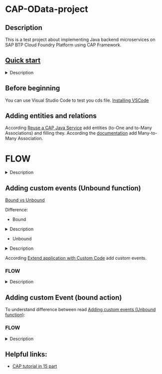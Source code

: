 # CAP-OData-project

## Description

This is a test project about implementing Java backend microservices on SAP BTP Cloud
Foundry Platform using CAP Framework.

## [Quick start](https://cap.cloud.sap/docs/java/getting-started)

<details><summary> Description </summary> 

* Install CAP's cds-dk:

```
npm add -g @sap/cds-dk
```

* Create a project with "cds-services-archetype":

```
mvn archetype:generate -DarchetypeArtifactId="cds-services-archetype" -DarchetypeGroupId="com.sap.cds" -DarchetypeVersion="RELEASE" -DinteractiveMode=true
```

or

```
cds init <PROJECT-ROOT> --add java
```

* Use mvn-cds-plugin to add sample CDS model:

```
mvn com.sap.cds:cds-maven-plugin:addSample
```

* Use command:

```
mvn clean install -DskipTests
```

* Mark "java" folder in "get" directory as "source" to add all imports in handler:
  ![Root folder](images/sourceFolder.png)

* Run command to add cloudfoundry dependency in pom.xml:

```
mvn com.sap.cds:cds-maven-plugin:addTargetPlatform -DtargetPlatform=cloudfoundry
```

* To test application locally run:

```
cd <PROJECT-ROOT>
```

```
mvn spring-boot:run
```

</details>

## Before beginning

You can use Visual Studio Code to test you cds
file. [Installing VSCode](https://cap.cloud.sap/docs/get-started/jumpstart#_6-install-visual-studio-code)

## Adding entities and relations

According [Reuse a CAP Java Service](https://developers.sap.com/tutorials/cp-cap-java-service-reuse.html)
add entities (to-One and to-Many Associations) and filling they. According
the [documentation](https://cap.cloud.sap/docs/cds/cdl#managed-associations)
add Many-to-Many Association.

# FLOW

<details><summary> Description </summary> 

1. Modify scheme.cds file by adding several additional entities:

```
   entity Authors : cuid {
    firstname : String(111);
    lastname  : String(111);
    books     : Association to many Books on books.author = $self;
    }

  entity Books : cuid {
    name    : String(111) @mandatory;
    stock   : Integer;
    price   : Decimal(9,2);
    currency : Currency;
    author  : Association to Authors;
    stores  : Association to many BooksStores on stores.book = $self;
  }

  entity Stores : cuid, managed{
    name : String(111) @mandatory;
    books: Association to many BooksStores on books.store = $self;
  }
```

2. Add custom entity to managed many-to-many Association:

```
 entity BooksStores : managed{
    key book  : Association to Books @mandatory @assert.target;
    key store : Association to Stores @mandatory @assert.target;
  }
```

3. Change db to sqlLite:
    * Add [dependency](https://mvnrepository.com/artifact/org.xerial/sqlite-jdbc)
    * Change properties application.yml, url is a rout to file in you project which wil be generated
      later:
     ```
    datasource:
      url: "jdbc:sqlite:D:\\Projects\\bookstore\\db.sqlite"
       driver-class-name: org.sqlite.JDBC
       hikari:
          maximum-pool-size: 1
    sql:
      init:
        mode: always

   cds:
     odata-v4.endpoint.path: "/api"
     data-source:
     auto-config.enabled: true
      ```
    * Generate file with necessary data:
      ```
      cds add data  
      ```
    * Set uo database by running and generate db.sqlite file:
      ```
      cds deploy --to sqlite
      ```
    * Run the app:
      ```
      mvn clean spring-boot:run 
      ```
4. Send some custom request by POSTman:

```
http://localhost:8080/api/BooksService/Book(0bc4b452-ca1a-431a-b6c1-80819cf0bfa1)?$expand=author($select=ID,firstname)
```

```
http://localhost:8080/api/BooksService/Author(60edb0b6-7bc3-41e3-8321-a9fdd3f6ba63)?$expand=books($select=ID,name,stock)
```

</details>

## Adding custom events (Unbound function)

[Bound vs Unbound ](https://cap.cloud.sap/docs/guides/providing-services#bound-vs-unbound)

Difference:

* Bound

<details><summary> Description </summary> 

* Bound Actions: Bound actions are associated with a specific entity and can be invoked on that
  entity. For example, you can define a bound action "cancelOrder" for the "Order" entity, which
  will cancel an order.
* Bound Functions: Bound functions are also associated with a specific entity and can be used to
  retrieve information about that entity. For example, you can define a bound function "
  getTotalPrice" for the "Order" entity to retrieve the total price of an order.

</details>

* Unbound

<details><summary> Description </summary> 

* Unbound Actions: Unbound actions are not tied to a specific entity and can be invoked
  independently of any entity. For example, you can define an unbound action "sendNotification" that
  sends a notification.
* Unbound Functions: Unbound functions are also not tied to a specific entity and can be used
  independently. For example, you can define an unbound function "calculateTax" to calculate tax
  based on input data.

</details>

According [Extend application with Custom Code](https://developers.sap.com/tutorials/cp-cap-java-custom-logic.html)
add custom events.

### FLOW

<details><summary> Description </summary> 

1. Add custom events to "bookstore-service.cds". There
   is [function](https://cap.cloud.sap/docs/guides/providing-services#calling-actions-or-functions)
   in this case.

```
function getAllBooks (id: String) returns many BookDto;
```

2. Add services. PersistenceService from "com.sap.cds.services.persistence" package is using as
   connection between application and database. It's possible to create queries to database by CQL
   requests:

```
service.run(Select.from(cds.gen.bookstore.Books_.class)
        .where(book -> book.author_ID().eq(authorId))).listOf(Books.class);
```

3. Create BookServiceHandler.class. There are methods for handling
   events. [EventHandler phases](https://cap.cloud.sap/docs/java/provisioning-api)
   NOTE: for each event, its own context is created through the cds-plugin

```
@On(event = GetAllBooksByAuthorContext.CDS_NAME)
  public void onGetAllBooks(GetAllBooksByAuthorContext context) {
    List<Books> allBooks = bookService.getAllBooks();
    Collection<BookDto> books = bookService.getBooksForAuthor(allBooks, context.getId()).stream()
        .map(this::mapToBookDto).collect(Collectors.toList());
    context.setResult(books);
    context.setCompleted();
  }
```

4. It's possible to test application by:

```
http://localhost:port/api/BookCase/getAllBooks(id='author id value')
```

</details>

## Adding custom Event (bound action)

To understand difference between
read [Adding custom events (Unbound function)](#adding-custom-events-unbound-function):

### FLOW

<details><summary> Description </summary> 

1. Add [virtual field](https://cap.cloud.sap/docs/cds/cdl#virtual-elements) to Book entity in
   scheme.cds:

```
   virtual totalProfit  : Decimal(9,2);
```

2. Add field with [default value](https://cap.cloud.sap/docs/cds/cdl#default-values):

```
   top : Boolean default false;
```

3. Add custom events to "bookstore-service.cds". There
   is [action](https://cap.cloud.sap/docs/guides/providing-services#calling-actions-or-functions)
   which bound to entity Author. Add new methods at service layer (service package), also add update entity method.

```
 @readonly
   entity Author as projection on db.Authors
     actions{
       action totalProfitForEachBook (extra: Integer) returns array of Book;
   };
```

4. Add new methode for ServiceHandler to handle action event. This method calculates value of
   virtual field and change value of "top" field if it is necessary.

```
@On(event = TotalProfitForEachBookContext.CDS_NAME)
  public void onTotalProfitForEachBook(TotalProfitForEachBookContext context) {
    Author authorByQuery = authorService.getAuthorByQuery(context.getCqn());
    List<Book> bookForAuthor = bookService.getBookForAuthor(bookService.getAllBook(),
        authorByQuery.getId());
    bookForAuthor.forEach(books -> books.setTotalProfit(books.getPrice()
        .multiply(valueOf(books.getStock()))
        .multiply(valueOf(context.getExtra()))));
    for (Book book : bookForAuthor) {
      Boolean flag = checkTopFlag(book);
      if (flag) {
        book.setTop(flag);
        bookService.save(book);
      }
    }
    context.setResult(bookForAuthor);
    context.setCompleted();
  }
```

5. It's possible to test application by:

![Postman image](/images/postmanImage.png)
![PostmanAuth](images/postmanAuth.png)

</details>

## Helpful links:

* [CAP tutorial in 15 part](https://bnheise.medium.com/custom-actions-in-cap-java-2-fd84b6b3720a)

